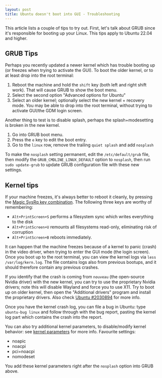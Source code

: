 ```yaml
---
layout: post
title: Ubuntu doesn't boot into GUI - Troubleshooting
---
```


This article lists a couple of tips to try out. First, let's talk about GRUB since it's responsible
for booting up your Linux. This tips apply to Ubuntu 22.04 and higher.

## GRUB Tips

Perhaps you recently updated a newer kernel
which has trouble booting up (or freezes when trying to activate the GUI). To boot the older kernel,
or to at least drop into the root terminal:

1. Reboot the machine and hold the `shift` key (both left and right shift work). That will cause GRUB to show the boot menu.
2. Select the second option "Advanced options for Ubuntu"
3. Select an older kernel; optionally select the new kernel + recovery mode. You may be able
   to drop into the root terminal, without trying to activate GUI/the GDM login screen.

Another thing to test is to disable splash, perhaps the splash+modesetting is broken in the new kernel.

1. Go into GRUB boot menu.
2. Press the `e` key to edit the boot entry.
3. Go to the `linux` row, remove the trailing `quiet splash` and add `nosplash`

To make the `nosplash` setting permanent, edit the `/etc/default/grub` file, then
modify the `GRUB_CMDLINE_LINUX_DEFAULT` option to `nosplash`, then run `sudo update-grub` to
update GRUB configuration file with these new settings.

## Kernel tips

If your machine freezes, it's always better to reboot it cleanly, by pressing the
[Magic SysRq key combination](https://en.wikipedia.org/wiki/Magic_SysRq_key). The following three
keys are worthy of remembering:

* `Alt+PrintScreen+S` performs a filesystem sync which writes everything to the disk
* `Alt+PrintScreen+U` remounts all filesystems read-only, eliminating risk of corruption
* `Alt+PrintScreen+B` reboots immediately.

It can happen that the machine freezes because of a kernel to panic (crash) in the video driver,
when trying to enter the GUI mode (the login screen).
Once you boot up to the root terminal, you can view the kernel logs via `less /var/log/kern.log`.
The file contains logs also from previous bootups, and it should therefore contain any
previous crashes.

If you identify that the crash is coming from `nouveau` (the open-source Nvidia driver) with the new kernel,
you can try to use the proprietary Nvidia drivers; note this will disable Wayland and
force you to use X11. Try to boot up on older kernel, then open the "Additional drivers"
program and install the proprietary drivers. Also check [Ubuntu #2030894](https://bugs.launchpad.net/ubuntu/+source/linux-signed-hwe-5.19/+bug/2030894)
for more info.

Once you have the kernel crash log, you can file a bug in Ubuntu: type `ubuntu-bug linux`
and follow through with the bug report, pasting the kernel log part which contains the crash into the report.

You can also try additional kernel parameters, to disable/modify kernel behavior:
see [kernel parameters](https://www.kernel.org/doc/html/v6.0/admin-guide/kernel-parameters.html) for more info.
Favourite settings:

* noapic
* noacpi
* pci=noacpi
* nomodeset

You add these kernel parameters right after the `nosplash` option into GRUB above.
